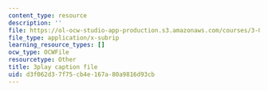 ```yaml
---
content_type: resource
description: ''
file: https://ol-ocw-studio-app-production.s3.amazonaws.com/courses/3-091-introduction-to-solid-state-chemistry-fall-2018/d3f062d37f75cb4e167a80a9816d93cb_g9v8zj6VObw.srt
file_type: application/x-subrip
learning_resource_types: []
ocw_type: OCWFile
resourcetype: Other
title: 3play caption file
uid: d3f062d3-7f75-cb4e-167a-80a9816d93cb
---
```

